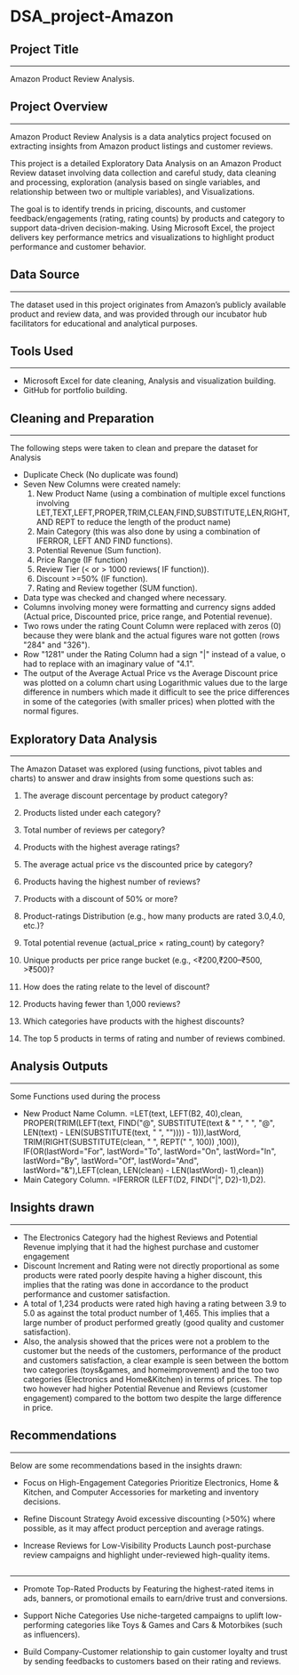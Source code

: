 # DSA_project-Amazon
## Project Title
---
Amazon Product Review Analysis.
## Project Overview 
---
Amazon Product Review Analysis is a data analytics project focused on extracting insights from Amazon product listings and customer reviews. 

This project is a detailed Exploratory Data Analysis on an Amazon Product Review dataset involving data collection and careful study, data cleaning and processing, exploration (analysis based on single variables, and relationship between two or multiple variables), and Visualizations. 

The goal is to identify trends in pricing, discounts, and customer feedback/engagements (rating, rating counts) by products and category to support data-driven decision-making. Using Microsoft Excel, the project delivers key performance metrics and visualizations to highlight product performance and customer behavior.

## Data Source
---
The dataset used in this project originates from Amazon’s publicly available product and review data, and was provided through our incubator hub facilitators for educational and analytical purposes.

## Tools Used 
---
- Microsoft Excel for date cleaning, Analysis and visualization building.
- GitHub for portfolio building.

## Cleaning and Preparation 
---
The following steps were taken to clean and prepare the dataset for Analysis 
- Duplicate Check (No duplicate was found)
- Seven New Columns were created namely:
  1. New Product Name (using a combination of multiple excel functions involving LET,TEXT,LEFT,PROPER,TRIM,CLEAN,FIND,SUBSTITUTE,LEN,RIGHT, AND REPT to reduce the length of the product name)
  2. Main Category (this was also done by using a combination of IFERROR, LEFT AND FIND functions).
  3. Potential Revenue (Sum function).
  4. Price Range (IF function)
  5. Review Tier (< or > 1000 reviews( IF function)).
  6. Discount >=50% (IF function).
  7. Rating and Review together (SUM function).
- Data type was checked and changed where necessary.
- Columns involving money were formatting and currency signs added (Actual price, Discounted price, price range, and Potential revenue).
- Two rows under the rating Count Column were replaced with zeros (0) because they were blank and the actual figures ware not gotten (rows "284" and "326").
- Row "1281" under the Rating Column had a sign "|" instead of a value, o had to replace with an imaginary value of "4.1".
- The output of the Average Actual Price vs the Average Discount price was plotted on a column chart using Logarithmic values due to the large difference in numbers which made it difficult to see the price differences in some of the categories (with smaller prices) when plotted with the normal figures.

## Exploratory Data Analysis 
---
The Amazon Dataset was explored (using functions, pivot tables and charts) to answer and draw insights from some questions such as:
1. The average discount percentage by product category?

2. Products listed under each category?

3. Total number of reviews per category?

4. Products with the highest average ratings?

5. The average actual price vs the discounted price by category?

6. Products having the highest number of reviews?

7. Products with a discount of 50% or more?

8. Product-ratings Distribution (e.g., how many products are rated 3.0,4.0, etc.)?

9. Total potential revenue (actual_price × rating_count) by category?

10. Unique products per price range bucket (e.g., <₹200,₹200–₹500, >₹500)?
    
11. How does the rating relate to the level of discount?

12. Products having fewer than 1,000 reviews?

13. Which categories have products with the highest discounts?

14. The top 5 products in terms of rating and number of reviews combined.

## Analysis Outputs
---
Some Functions used during the process
- New Product Name Column.
=LET(text, LEFT(B2, 40),clean, PROPER(TRIM(LEFT(text, FIND("@", SUBSTITUTE(text & " ", " ", "@", LEN(text) - LEN(SUBSTITUTE(text, " ", "")))) - 1))),lastWord, TRIM(RIGHT(SUBSTITUTE(clean, " ", REPT(" ", 100)) ,100)), IF(OR(lastWord="For", lastWord="To", lastWord="On", lastWord="In", lastWord="By", lastWord="Of", lastWord="And", lastWord="&"),LEFT(clean, LEN(clean) - LEN(lastWord)- 1),clean))
- Main Category Column.
=IFERROR (LEFT(D2, FIND("|", D2)-1),D2).

## Insights drawn 
---
- The Electronics Category had the highest Reviews and Potential Revenue implying that it had the highest purchase and customer engagement 
- Discount Increment and Rating were not directly proportional as some products were rated poorly despite having a higher discount, this implies that the rating was done in accordance to the product performance and customer satisfaction.
- A total of 1,234 products were rated high having a rating between 3.9 to 5.0 as against the total product number of 1,465. This implies that a large number of product performed greatly (good quality and customer satisfaction).
- Also, the analysis showed that the prices were not a problem to the customer but the needs of the customers, performance of the product and customers satisfaction, a clear example is seen between the bottom two categories (toys&games, and homeimprovement) and the too two categories (Electronics and Home&Kitchen) in terms of prices. The top two however had higher Potential Revenue and Reviews (customer engagement) compared to the bottom two despite the large difference in price.

## Recommendations
---
Below are some recommendations based in the insights drawn: 

- Focus on High-Engagement Categories Prioritize Electronics, Home & Kitchen, and Computer Accessories for marketing and inventory decisions.

- Refine Discount Strategy
Avoid excessive discounting (>50%) where possible, as it may affect product perception and average ratings.

- Increase Reviews for Low-Visibility Products
Launch post-purchase review campaigns and highlight under-reviewed high-quality items.

## 
---

- Promote Top-Rated Products by Featuring the highest-rated items in ads, banners, or promotional emails to earn/drive trust and conversions.

- Support Niche Categories
Use niche-targeted campaigns to uplift low-performing categories like Toys & Games and Cars & Motorbikes (such as influencers).

- Build Company-Customer relationship to gain customer loyalty and trust by sending feedbacks to customers based on their rating and reviews.
